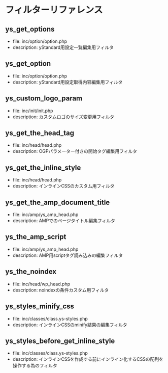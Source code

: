 # フィルターリファレンス


## ys_get_options
- file: inc/option/option.php
- description: yStandard用設定一覧編集用フィルタ

## ys_get_option
- file: inc/option/option.php
- description: yStandard用設定取得内容編集用フィルタ

## ys_custom_logo_param
- file: inc/init/init.php
- description: カスタムロゴのサイズ変更用フィルタ

## ys_get_the_head_tag
- file: inc/head/head.php
- description: OGPパラメーター付きの<head>開始タグ編集用フィルタ

## ys_get_the_inline_style
- file: inc/head/head.php
- description: インラインCSSのカスタム用フィルタ

## ys_get_the_amp_document_title
- file: inc/amp/ys_amp_head.php
- description: AMPでのページタイトル編集フィルタ

## ys_the_amp_script
- file: inc/amp/ys_amp_head.php
- description: AMP用scriptタグ読み込みの編集フィルタ

## ys_the_noindex
- file: inc/head/wp_head.php
- description: noindexの条件カスタム用フィルタ




## ys_styles_minify_css
- file: inc/classes/class.ys-styles.php
- description: インラインCSSのminify結果の編集フィルタ

## ys_styles_before_get_inline_style
- file: inc/classes/class.ys-styles.php
- description: インラインCSSを作成する前にインライン化するCSSの配列を操作する為のフィルタ
